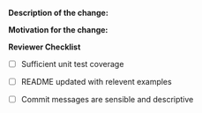 <!--

Before making a PR, please ensure that your branch is rebased to the latest upstream main.

-->

**Description of the change:**


**Motivation for the change:**

**Reviewer Checklist**
- [ ] Sufficient unit test coverage 
- [ ] README updated with relevent examples 
- [ ] Commit messages are sensible and descriptive


<!--

Note: If this PR is fixing an issue make sure to add a note saying:
Closes #<ISSUE_NUMBER>

-->